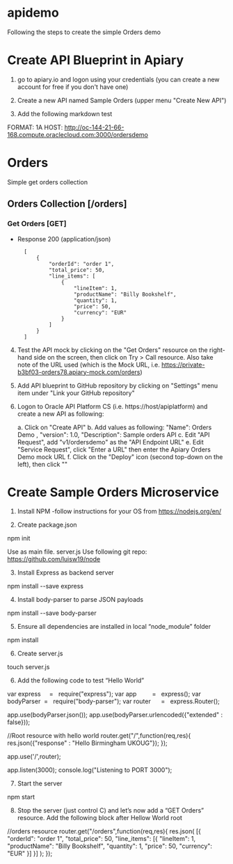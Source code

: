 # apidemo

Following the steps to create the simple Orders demo

# Create API Blueprint in Apiary

1. go to apiary.io and logon using your credentials (you can create a new account for free if you don't have one)

2. Create a new API named Sample Orders (upper menu "Create New API")

3. Add the following markdown test

FORMAT: 1A
HOST: http://oc-144-21-66-168.compute.oraclecloud.com:3000/ordersdemo

# Orders

Simple get orders collection

## Orders Collection [/orders]

### Get Orders [GET]

+ Response 200 (application/json)

        [
            {
                "orderId": "order 1",
                "total_price": 50,
                "line_items": [
                    {
                        "lineItem": 1,
                        "productName": "Billy Bookshelf",
                        "quantity": 1,
                        "price": 50,
                        "currency": "EUR"
                    }
                ]
            }
        ]

4. Test the API mock by clicking on the "Get Orders" resource on the right-hand side on the screen, then click on Try > Call resource. Also take note of the URL used (which is the Mock URL, i.e. https://private-b3bf03-orders78.apiary-mock.com/orders)

5. Add API blueprint to GitHub repository by clicking on "Settings" menu item under "Link your GitHub repository"

6. Logon to Oracle API Platform CS (i.e. https://host/apiplatform) and create a new API as following:

    a. Click on "Create API"
    b. Add values as following: "Name": Orders Demo , "version": 1.0, "Description": Sample orders API
    c. Edit "API Request", add "v1/ordersdemo" as the "API Endpoint URL"
    e. Edit "Service Request", click "Enter a URL" then enter the Apiary Orders Demo mock URL
    f. Click on the "Deploy" icon (second top-down on the left), then click ""

# Create Sample Orders Microservice

1. Install NPM -follow instructions for your OS from https://nodejs.org/en/

2. Create package.json

npm init

Use as main file. server.js
Use following git repo: https://github.com/luisw19/node

3. Install Express as backend server

npm install --save express

4. Install body-parser to parse JSON payloads

npm install --save body-parser

5. Ensure all dependencies are installed in local “node_module” folder

npm install

6. Create server.js

touch server.js

6. Add the following code to test “Hello World”

var express     =   require("express");
var app         =   express();
var bodyParser  =   require("body-parser");
var router      =   express.Router();

app.use(bodyParser.json());
app.use(bodyParser.urlencoded({"extended" : false}));

//Root resource with hello world
router.get("/",function(req,res){
    res.json({"response" : "Hello Birmingham UKOUG"});
});

app.use('/',router);

app.listen(3000);
console.log("Listening to PORT 3000");

7. Start the server

npm start

8. Stop the server (just control C) and let’s now add a “GET Orders” resource. Add the following block after Hellow World root

//orders resource
router.get("/orders",function(req,res){
    res.json(
        [{
          "orderId": "order 1",
          "total_price": 50,
          "line_items": [{
            "lineItem": 1,
            "productName": "Billy Bookshelf",
            "quantity": 1,
            "price": 50,
            "currency": "EUR"
          }]
        }]
      );
});
